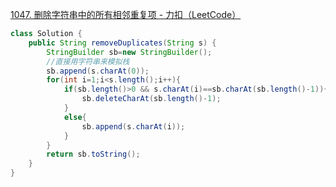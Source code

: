 [1047. 删除字符串中的所有相邻重复项 - 力扣（LeetCode）](https://leetcode.cn/problems/remove-all-adjacent-duplicates-in-string/description/)
```java
class Solution {
    public String removeDuplicates(String s) {
        StringBuilder sb=new StringBuilder();
        //直接用字符串来模拟栈
        sb.append(s.charAt(0));
        for(int i=1;i<s.length();i++){
            if(sb.length()>0 && s.charAt(i)==sb.charAt(sb.length()-1)){
                sb.deleteCharAt(sb.length()-1);
            }
            else{
                sb.append(s.charAt(i));
            }       
        }
        return sb.toString();
    }
}
```